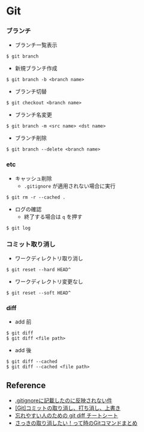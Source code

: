 # Git
### ブランチ
- ブランチ一覧表示
```
$ git branch
```
- 新規ブランチ作成
```
$ git branch -b <branch name>
```

- ブランチ切替
```
$ git checkout <branch name>
```

- ブランチ名変更
```
$ git branch -m <src name> <dst name>
```

- ブランチ削除
```
$ git branch --delete <branch name>
```

### etc
- キャッシュ削除
    - `.gitignore` が適用されない場合に実行
```
$ git rm -r --cached .
```
- ログの確認
    - 終了する場合は `q` を押す
```
$ git log
```

### コミット取り消し
- ワークディレクトリ取り消し
```
$ git reset --hard HEAD^
```
- ワークディレクトリ変更なし
```
$ git reset --soft HEAD^
```


### diff
- add 前
```
$ git diff
$ git diff <file path>
```
- add 後
```
$ git diff --cached
$ git diff --cached <file path>
```

## Reference
- [.gitignoreに記載したのに反映されない件](https://qiita.com/fuwamaki/items/3ed021163e50beab7154)
- [[Git]コミットの取り消し、打ち消し、上書き](https://qiita.com/shuntaro_tamura/items/06281261d893acf049ed)
- [忘れやすい人のための git diff チートシート](https://qiita.com/shibukk/items/8c9362a5bd399b9c56be)
- [さっきの取り消したい！って時のGitコマンドまとめ](https://qiita.com/kansiho/items/2bacecdb95d752cb38b7)